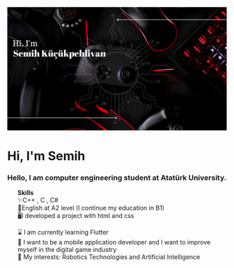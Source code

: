 <img src="https://github.com/Semihkp/Semihkp/blob/main/smhkckphlvn.png?raw=true" width="1200" hight="400">

<h1> Hi, I'm Semih</h1>

<h3> Hello, I am computer engineering student at Atatürk University.</h3>
<ul><b>Skills</b><br>
  ✨C++ , C , C# <br>
  🚀English at A2 level (I continue my education in B1)<br>
  🖥️I developed a project with html and css<br>
  </ul>
    
<ul> 
  ⌛ I am currently learning Flutter<br>
  📱 I want to be a mobile application developer and I want to improve myself in the digital game industry<br>
  📖 My interests: Robotics Technologies and Artificial Intelligence<br>
  
  
  </u>
